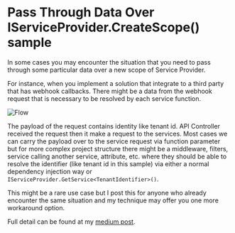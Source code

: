 # Pass Through Data Over IServiceProvider.CreateScope() sample
In some cases you may encounter the situation that you need to pass through some particular data over a new scope of Service Provider.

For instance, when you implement a solution that integrate to a third party that has webhook callbacks. There might be a data from the webhook request that is necessary to be resolved by each service function.

![Flow](https://cdn-images-1.medium.com/max/800/1*1Hx5SJk1EmI2D16DAVb8sg.png)

The payload of the request contains identity like tenant id. API Controller received the request then it make a request to the services. Most cases we can carry the payload over to the service request via function parameter but for more complex project structure there might be a middleware, filters, service calling another service, attribute, etc. where they should be able to resolve the identifier (like tenant id in this sample) via either a normal dependency injection way or `IServiceProvider.GetService<TenantIdentifier>()`.

This might be a rare use case but I post this for anyone who already encounter the same situation and my technique may offer you one more workaround option.

Full detail can be found at my [medium post](https://medium.com/@panott/pass-through-data-over-iserviceprovider-createscope-77cc9a12b3a6).
